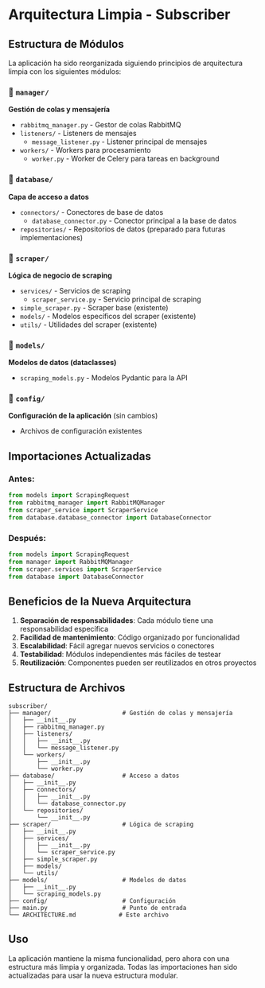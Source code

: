 # Arquitectura Limpia - Subscriber

## Estructura de Módulos

La aplicación ha sido reorganizada siguiendo principios de arquitectura limpia con los siguientes módulos:

### 📁 `manager/`
**Gestión de colas y mensajería**
- `rabbitmq_manager.py` - Gestor de colas RabbitMQ
- `listeners/` - Listeners de mensajes
  - `message_listener.py` - Listener principal de mensajes
- `workers/` - Workers para procesamiento
  - `worker.py` - Worker de Celery para tareas en background

### 📁 `database/`
**Capa de acceso a datos**
- `connectors/` - Conectores de base de datos
  - `database_connector.py` - Conector principal a la base de datos
- `repositories/` - Repositorios de datos (preparado para futuras implementaciones)

### 📁 `scraper/`
**Lógica de negocio de scraping**
- `services/` - Servicios de scraping
  - `scraper_service.py` - Servicio principal de scraping
- `simple_scraper.py` - Scraper base (existente)
- `models/` - Modelos específicos del scraper (existente)
- `utils/` - Utilidades del scraper (existente)

### 📁 `models/`
**Modelos de datos (dataclasses)**
- `scraping_models.py` - Modelos Pydantic para la API

### 📁 `config/`
**Configuración de la aplicación** (sin cambios)
- Archivos de configuración existentes

## Importaciones Actualizadas

### Antes:
```python
from models import ScrapingRequest
from rabbitmq_manager import RabbitMQManager
from scraper_service import ScraperService
from database.database_connector import DatabaseConnector
```

### Después:
```python
from models import ScrapingRequest
from manager import RabbitMQManager
from scraper.services import ScraperService
from database import DatabaseConnector
```

## Beneficios de la Nueva Arquitectura

1. **Separación de responsabilidades**: Cada módulo tiene una responsabilidad específica
2. **Facilidad de mantenimiento**: Código organizado por funcionalidad
3. **Escalabilidad**: Fácil agregar nuevos servicios o conectores
4. **Testabilidad**: Módulos independientes más fáciles de testear
5. **Reutilización**: Componentes pueden ser reutilizados en otros proyectos

## Estructura de Archivos

```
subscriber/
├── manager/                    # Gestión de colas y mensajería
│   ├── __init__.py
│   ├── rabbitmq_manager.py
│   ├── listeners/
│   │   ├── __init__.py
│   │   └── message_listener.py
│   └── workers/
│       ├── __init__.py
│       └── worker.py
├── database/                   # Acceso a datos
│   ├── __init__.py
│   ├── connectors/
│   │   ├── __init__.py
│   │   └── database_connector.py
│   └── repositories/
│       └── __init__.py
├── scraper/                    # Lógica de scraping
│   ├── __init__.py
│   ├── services/
│   │   ├── __init__.py
│   │   └── scraper_service.py
│   ├── simple_scraper.py
│   ├── models/
│   └── utils/
├── models/                     # Modelos de datos
│   ├── __init__.py
│   └── scraping_models.py
├── config/                     # Configuración
├── main.py                     # Punto de entrada
└── ARCHITECTURE.md            # Este archivo
```

## Uso

La aplicación mantiene la misma funcionalidad, pero ahora con una estructura más limpia y organizada. Todas las importaciones han sido actualizadas para usar la nueva estructura modular.
